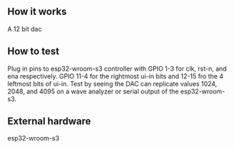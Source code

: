 <!---

This file is used to generate your project datasheet. Please fill in the information below and delete any unused
sections.

You can also include images in this folder and reference them in the markdown. Each image must be less than
512 kb in size, and the combined size of all images must be less than 1 MB.
-->

## How it works

A 12 bit dac

## How to test

Plug in pins to esp32-wroom-s3 controller with GPIO 1-3 for clk, rst-n, and ena respectively. GPIO 11-4 for the rightmost ui-in bits and 12-15 fro the 4 leftmost bits of ui-in. Test by seeing the DAC can replicate values 1024, 2048, and 4095 on a wave analyzer or serial output of the esp32-wroom-s3.

## External hardware

esp32-wroom-s3
